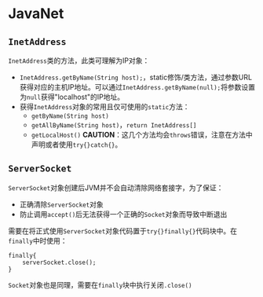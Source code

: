 # JavaNet

## `InetAddress`

`InetAddress`类的方法，此类可理解为IP对象：
- `InetAddress.getByName(String host);`，static修饰/类方法，通过参数URL获得对应的主机IP地址。可以通过`InetAddress.getByName(null);`将参数设置为`null`获得"localhost"的IP地址。
- 获得`InetAddress`对象的常用且仅可使用的`static`方法：
  - `getByName(String host)`
  - `getAllByName(String host)`，`return InetAddress[]`
  - `getLocalHost()`
  **CAUTION**：这几个方法均会`throws`错误，注意在方法中声明或者使用`try{}catch{}`。

## `ServerSocket`

`ServerSocket`对象创建后JVM并不会自动清除网络套接字，为了保证：
- 正确清除`ServerSocket`对象
- 防止调用`accept()`后无法获得一个正确的`Socket`对象而导致中断退出

需要在将正式使用`ServerSocket`对象代码置于`try{}finally{}`代码块中。在`finally`中时使用：
```
finally{
    serverSocket.close();
}
```
`Socket`对象也是同理，需要在`finally`块中执行关闭`.close()`
